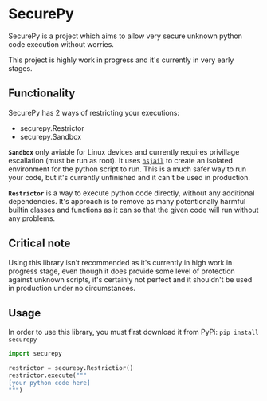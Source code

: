 # SecurePy

SecurePy is a project which aims to allow very secure unknown python code execution without worries.

This project is highly work in progress and it's currently in very early stages.

## Functionality

SecurePy has 2 ways of restricting your executions:
- securepy.Restrictor
- securepy.Sandbox

**`Sandbox`** only aviable for Linux devices and currently requires privillage escallation (must be run as root). It uses [`nsjail`](https://github.com/google/nsjail) to create an isolated environment for the python script to run. This is a much safer way to run your code, but it's currently unfinished and it can't be used in production.

**`Restrictor`** is a way to execute python code directly, without any additional dependencies. It's approach is to remove as many potentionally harmful builtin classes and functions as it can so that the given code will run without any problems.

## Critical note

Using this library isn't recommended as it's currently in high work in progress stage, even though it does provide some level of protection against unknown scripts, it's certainly not perfect and it shouldn't be used in production under no circumstances.


## Usage

In order to use this library, you must first download it from PyPi: `pip install securepy`

```py
import securepy

restrictor = securepy.Restrictior()
restrictor.execute("""
[your python code here]
""")
```

